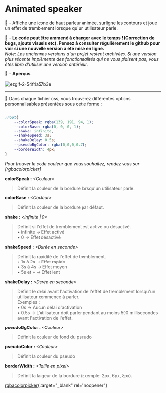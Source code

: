 # Animated speaker
:scroll: - Affiche une icone de haut parleur animée, surligne les contours et joue un effet de tremblement lorsque qu'un utilisateur parle.

:speech_balloon: - **Le code peut être ammené à changer avec le temps ! (Correction de bugs, ajouts visuels etc). Pensez à consulter régulièrement le github pour voir si une nouvelle version a été mise en ligne.** <br />
*Note: Les anciennes versions d'un projet restent archivées. Si une version plus récente implémente des fonctionnalités qui ne vous plaisent pas, vous êtes libre d'utiliser une version antérieur.*

:eyes: - **Aperçus** <br /><br />
![ezgif-2-54f4a57b3e](https://user-images.githubusercontent.com/72102780/176675257-91cbb6d7-dc2b-4cc2-83d7-278062324d61.gif)

-----------------------------------

:memo: Dans chaque fichier css, vous trouverez différentes options personnalisables présentées sous cette forme :
```css

:root{
    --colorSpeak: rgba(139, 191, 94, 1);
    --colorBase: rgba(0, 0, 0, 1);
    --shake: infinite;
    --shakeSpeed: 3s;
    --shakeDelay: 0.5s;
    --pseudoBgColor: rgba(0,0,0,0.7);
    --borderWidth: 4px;
}

```
*Pour trouver le code couleur que vous souhaitez, rendez vous sur [rgbacolorpicker]*

**colorSpeak :** *\<Couleur>*
> Définit la couleur de la bordure lorsqu'un utilisateur parle.

**colorBase :** *\<Couleur>*
> Définit la couleur de la bordure par défaut.

**shake :** *\<infinite | 0>*
> Définit si l'effet de tremblement est active ou désactivé. <br />
> • infinite → Effet activé <br />
> • 0 → Effet désactivé

**shakeSpeed :** *\<Durée en seconde>*
> Définit la rapidité de l'effet de tremblement. <br />
> • 1s à 2s → Effet rapide <br />
> • 3s à 4s → Effet moyen <br />
> • 5s et + → Effet lent

**shakeDelay :** *\<Durée en seconde>*
> Définit le délai avant l'activation de l'effet de tremblement lorsqu'un utilisateur commence à parler. <br />
> Exemples : <br />
> • 0s → Aucun délai d'activation <br />
> • 0.5s → L'utilisateur doit parler pendant au moins 500 millisecondes avant l'activation de l'effet.

**pseudoBgColor :** *\<Couleur>*
> Définit la couleur de fond du pseudo

**pseudoColor :** *\<Couleur>*
> Définit la couleur du pseudo

**borderWidth :** *\<Taille en pixel>*
> Définit la largeur de la bordure (exemple: 2px, 6px, 8px).

[rgbacolorpicker](https://rgbacolorpicker.com/){:target="_blank" rel="noopener"}

